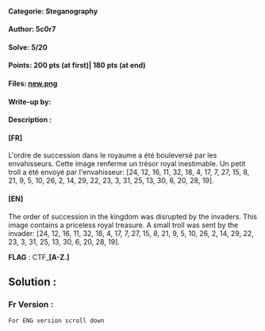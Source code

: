 #### Categorie: Steganography 
#### **Author**: 5c0r7
#### Solve: 5/20 
#### Points: 200 pts (at first)| 180 pts (at end)
#### Files: [new.png](./Files/new.png)   
#### Write-up by:
#### Description :
#### **[FR]**
L'ordre de succession dans le royaume a été bouleversé par les envahisseurs. Cette image renferme un trésor royal inestimable. Un petit troll a été envoyé par l'envahisseur: [24, 12, 16, 11, 32, 18, 4, 17, 7, 27, 15, 8, 21, 9, 5, 10, 26, 2, 14, 29, 22, 23, 3, 31, 25, 13, 30, 6, 20, 28, 19].
#### **[EN]**
The order of succession in the kingdom was disrupted by the invaders. This image contains a priceless royal treasure. A small troll was sent by the invader: [24, 12, 16, 11, 32, 18, 4, 17, 7, 27, 15, 8, 21, 9, 5, 10, 26, 2, 14, 29, 22, 23, 3, 31, 25, 13, 30, 6, 20, 28, 19].

**FLAG** : CTF_**[A-Z.]**

## Solution :
### Fr Version : 
`For ENG version scroll down` 

